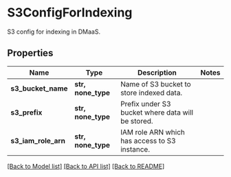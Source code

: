 # S3ConfigForIndexing

S3 config for indexing in DMaaS.

## Properties
Name | Type | Description | Notes
------------ | ------------- | ------------- | -------------
**s3_bucket_name** | **str, none_type** | Name of S3 bucket to store indexed data. | 
**s3_prefix** | **str, none_type** | Prefix under S3 bucket where data will be stored. | 
**s3_iam_role_arn** | **str, none_type** | IAM role ARN which has access to S3 instance. | 

[[Back to Model list]](../README.md#documentation-for-models) [[Back to API list]](../README.md#documentation-for-api-endpoints) [[Back to README]](../README.md)


